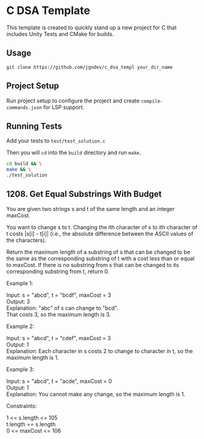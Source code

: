 # C DSA Template

This template is created to quickly stand up a new project for C that includes
Unity Tests and CMake for builds.

## Usage

`git clone https://github.com/jgndev/c_dsa_templ your_dir_name`

## Project Setup

Run project setup to configure the project and create `compile-commands.json` for LSP support.

## Running Tests

Add your tests to `test/test_solution.c`

Then you will `cd` into the `build` directory and run `make`.

```bash
cd build && \
make && \
./test_solution
```

## 1208. Get Equal Substrings With Budget

You are given two strings s and t of the same length and an integer maxCost.

You want to change s to t. Changing the ith character of s to ith character of t costs |s[i] - t[i]| (i.e., the absolute
difference between the ASCII values of the characters).

Return the maximum length of a substring of s that can be changed to be the same as the corresponding substring of t
with a cost less than or equal to maxCost. If there is no substring from s that can be changed to its corresponding
substring from t, return 0.

Example 1:

Input: s = "abcd", t = "bcdf", maxCost = 3  
Output: 3  
Explanation: "abc" of s can change to "bcd".  
That costs 3, so the maximum length is 3.  


Example 2:

Input: s = "abcd", t = "cdef", maxCost = 3  
Output: 1  
Explanation: Each character in s costs 2 to change to character in t, so the maximum length is 1.  


Example 3:

Input: s = "abcd", t = "acde", maxCost = 0  
Output: 1  
Explanation: You cannot make any change, so the maximum length is 1.  

Constraints:

1 <= s.length <= 105  
t.length == s.length  
0 <= maxCost <= 106  


